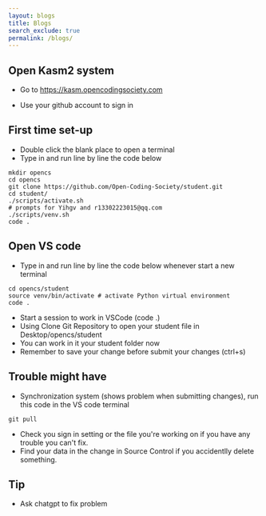 ```yaml
---
layout: blogs 
title: Blogs
search_exclude: true
permalink: /blogs/
---
```


## Open Kasm2 system
- Go to https://kasm.opencodingsociety.com

- Use your github account to sign in 



## First time set-up
- Double click the blank place to open a terminal
- Type in and run line by line the code below

<div class="language-bash highlighter-rouge"><div class="highlight"><pre class="highlight"><code><span class="nb">mkdir </span>opencs
<span class="nb">cd </span>opencs
git clone https://github.com/Open-Coding-Society/student.git
<span class="nb">cd </span>student/
./scripts/activate.sh <span class="c">
# prompts for Yihgv and r13302223015@qq.com </span>
./scripts/venv.sh
code <span class="nb">.</span>
</code></pre></div></div>



## Open VS code 

- Type in and run line by line the code below whenever start a new terminal
<div class="language-bash highlighter-rouge"><div class="highlight"><pre class="highlight"><code><span class="nb">cd </span>opencs/student
<span class="nb">source </span>venv/bin/activate <span class="c"># activate Python virtual environment</span>
code <span class="nb">.</span>
</code></pre></div></div>

  - Start a session to work in VSCode (code .)
  - Using Clone Git Repository to open your student file in Desktop/opencs/student
  - You can work in it your student folder now
  - Remember to save your change before submit your changes (ctrl+s)

  ## Trouble might have
  - Synchronization system
  (shows problem when submitting changes), run this code in the VS code terminal
  <div class="language-bash highlighter-rouge"><div class="highlight"><pre class="highlight"><code><span class="nb">git pull</span>
</code></pre></div></div>


  - Check you sign in setting or the file you're working on if you have any trouble you can't fix.
  - Find your data in the change in Source Control if you accidentlly delete something.

  ## Tip
  - Ask chatgpt to fix problem